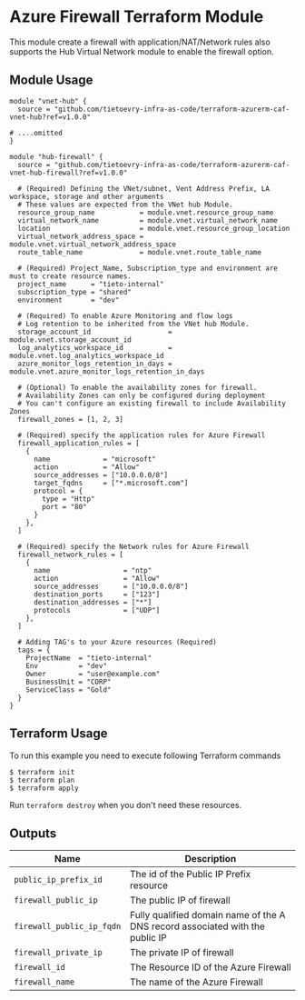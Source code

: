# Azure Firewall Terraform Module   

This module create a firewall with application/NAT/Network rules also supports the Hub Virtual Network module to enable the firewall option. 

## Module Usage

```
module "vnet-hub" {
  source = "github.com/tietoevry-infra-as-code/terraform-azurerm-caf-vnet-hub?ref=v1.0.0"

# ....omitted
}

module "hub-firewall" {
  source = "github.com/tietoevry-infra-as-code/terraform-azurerm-caf-vnet-hub-firewall?ref=v1.0.0"

  # (Required) Defining the VNet/subnet, Vent Address Prefix, LA workspace, storage and other arguments
  # These values are expected from the VNet hub Module.  
  resource_group_name           = module.vnet.resource_group_name
  virtual_network_name          = module.vnet.virtual_network_name
  location                      = module.vnet.resource_group_location
  virtual_network_address_space = module.vnet.virtual_network_address_space
  route_table_name              = module.vnet.route_table_name

  # (Required) Project_Name, Subscription_type and environment are must to create resource names.
  project_name      = "tieto-internal"
  subscription_type = "shared"
  environment       = "dev"

  # (Required) To enable Azure Monitoring and flow logs
  # Log retention to be inherited from the VNet hub Module. 
  storage_account_id                   = module.vnet.storage_account_id
  log_analytics_workspace_id           = module.vnet.log_analytics_workspace_id
  azure_monitor_logs_retention_in_days = module.vnet.azure_monitor_logs_retention_in_days

  # (Optional) To enable the availability zones for firewall. 
  # Availability Zones can only be configured during deployment 
  # You can't configure an existing firewall to include Availability Zones
  firewall_zones = [1, 2, 3]

  # (Required) specify the application rules for Azure Firewall
  firewall_application_rules = [
    {
      name             = "microsoft"
      action           = "Allow"
      source_addresses = ["10.0.0.0/8"]
      target_fqdns     = ["*.microsoft.com"]
      protocol = {
        type = "Http"
        port = "80"
      }
    },
  ]

  # (Required) specify the Network rules for Azure Firewall
  firewall_network_rules = [
    {
      name                  = "ntp"
      action                = "Allow"
      source_addresses      = ["10.0.0.0/8"]
      destination_ports     = ["123"]
      destination_addresses = ["*"]
      protocols             = ["UDP"]
    },
  ]

  # Adding TAG's to your Azure resources (Required)
  tags = {
    ProjectName  = "tieto-internal"
    Env          = "dev"
    Owner        = "user@example.com"
    BusinessUnit = "CORP"
    ServiceClass = "Gold"
  }
}
```

## Terraform Usage

To run this example you need to execute following Terraform commands

```
$ terraform init
$ terraform plan
$ terraform apply
```

Run `terraform destroy` when you don't need these resources.

## Outputs

Name | Description
---- | -----------
`public_ip_prefix_id`|The id of the Public IP Prefix resource
`firewall_public_ip`|The public IP of firewall
`firewall_public_ip_fqdn`|Fully qualified domain name of the A DNS record associated with the public IP
`firewall_private_ip`|The private IP of firewall
`firewall_id`|The Resource ID of the Azure Firewall
`firewall_name`|The name of the Azure Firewall